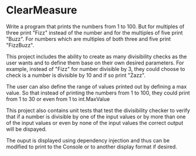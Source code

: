 # ClearMeasure
Write a program that prints the numbers from 1 to 100. 
But for multiples of three print "Fizz" instead of the number and for the multiples of five print "Buzz". 
For numbers which are multiples of both three and five print "FizzBuzz".

This project includes the ability to create as many divisibility checks as the user wants and to define them
base on their own desired parameters.
For example, instead of "Fizz" for  number divisible by 3, they could choose to check is a number is divisible
by 10 and if so print "Zazz".

The user can also define the range of values printed out by defining a max value. So that instead of printing 
the numbers from 1 to 100, they could print from 1 to 30 or even from 1 to int.MaxValue

This project also contains unit tests that test the divisibility checker to verify that if a number is divisible
by one of the input values or by more than one of the input values or even by none of the input values the 
correct output will be dispayed.

The ouput is displayed using dependency injection and thus can be modified to print to the Console or to another
display format if desired.
